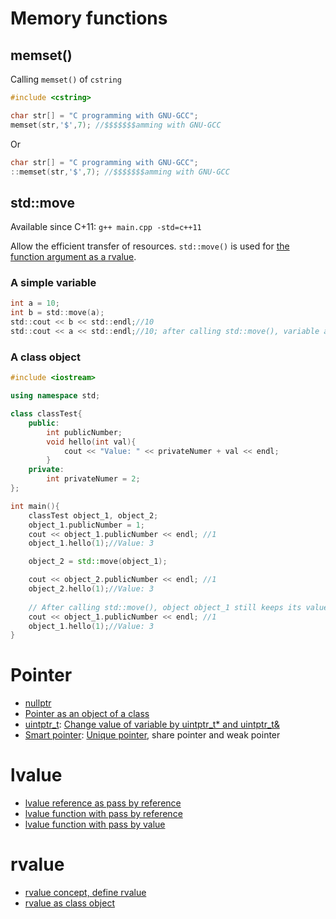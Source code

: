 # Memory functions

## memset()

Calling ``memset()`` of ``cstring``

```cpp 
#include <cstring>

char str[] = "C programming with GNU-GCC";
memset(str,'$',7); //$$$$$$$amming with GNU-GCC
```

Or

```cpp
char str[] = "C programming with GNU-GCC";
::memset(str,'$',7); //$$$$$$$amming with GNU-GCC
```

## std::move

Available since C+11: ``g++ main.cpp -std=c++11``

Allow the efficient transfer of resources. ``std::move()`` is used for [the function argument as a rvalue](https://github.com/TranPhucVinh/Cplusplus/blob/master/Physical%20layer/Memory/lvalue%20and%20rvalue.md#rvalue-as-function-argument).

### A simple variable

```c
int a = 10;
int b = std::move(a);
std::cout << b << std::endl;//10
std::cout << a << std::endl;//10; after calling std::move(), variable a still keeps its value
```

### A class object

```cpp
#include <iostream>

using namespace std;

class classTest{
	public:
		int publicNumber;
		void hello(int val){
			cout << "Value: " << privateNumer + val << endl;
		}
	private:
		int privateNumer = 2;
};

int main(){
	classTest object_1, object_2;
	object_1.publicNumber = 1;
	cout << object_1.publicNumber << endl; //1
	object_1.hello(1);//Value: 3

	object_2 = std::move(object_1);

	cout << object_2.publicNumber << endl; //1
	object_2.hello(1);//Value: 3
	
	// After calling std::move(), object object_1 still keeps its value
	cout << object_1.publicNumber << endl; //1
	object_1.hello(1);//Value: 3
}
```

# Pointer

* [nullptr]()
* [Pointer as an object of a class](../../Object-oriented%20programming/Fundamental%20concepts.md#define-variable-and-function-for-a-class-use-class-object-as-a-pointer)
* [uintptr_t](https://github.com/TranPhucVinh/Cplusplus/blob/master/Physical%20layer/Memory/Pointer.md#uintptr_t): [Change value of variable by uintptr_t* and uintptr_t&](https://github.com/TranPhucVinh/Cplusplus/blob/master/Physical%20layer/Memory/Pointer.md#change-value-of-variable-by-uintptr_t)
* [Smart pointer](Smart%20pointer): [Unique pointer](Smart%20pointer#Unique%20pointer.md), share pointer and weak pointer

# lvalue

* [lvalue reference as pass by reference](lvalue.md#lvalue-reference-as-pass-by-reference)
* [lvalue function with pass by reference](lvalue.md#lvalue-function-with-pass-by-reference)
* [lvalue function with pass by value](lvalue.md#lvalue-function-with-pass-by-value)

# rvalue

* [rvalue concept, define rvalue](rvalue.md#define-rvalue)
* [rvalue as class object](rvalue.md#rvalue-as-class-object)
